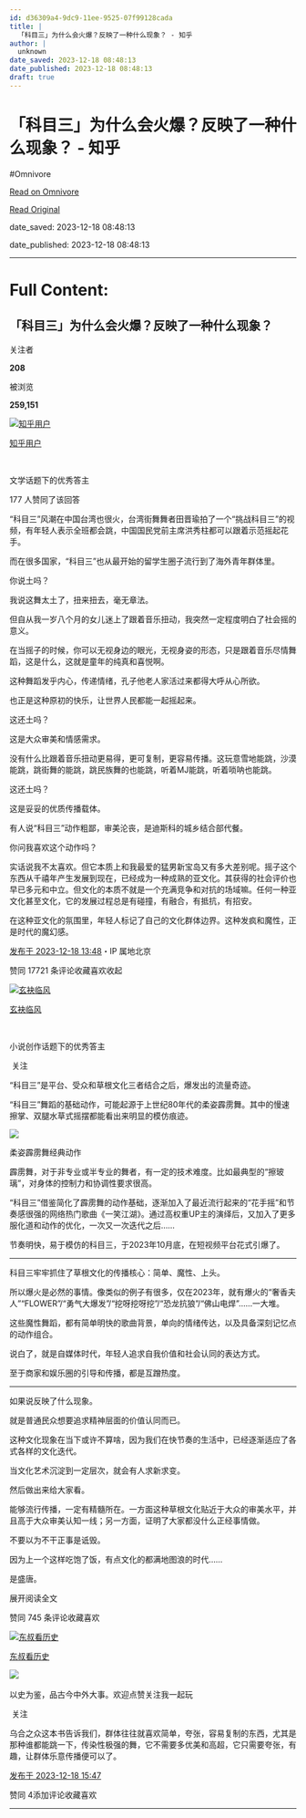 ```yaml
---
id: d36309a4-9dc9-11ee-9525-07f99128cada
title: |
  「科目三」为什么会火爆？反映了一种什么现象？ - 知乎
author: |
  unknown
date_saved: 2023-12-18 08:48:13
date_published: 2023-12-18 08:48:13
draft: true
---
```


# 「科目三」为什么会火爆？反映了一种什么现象？ - 知乎
#Omnivore

[Read on Omnivore](https://omnivore.app/me/-18c7df211a0)

[Read Original](https://www.zhihu.com/question/635424791/answer/3330375532)

date_saved: 2023-12-18 08:48:13

date_published: 2023-12-18 08:48:13

--- 

# Full Content: 

## 「科目三」为什么会火爆？反映了一种什么现象？

关注者

**208**

被浏览

**259,151**

[![知乎用户](https://proxy-prod.omnivore-image-cache.app/0x0,sOou2FVwPArYSG0uw2ZthdNkXqlmhNxbVHGSMtGCxFg0/https://pic1.zhimg.com/v2-abed1a8c04700ba7d72b45195223e0ff_l.jpg?source=2c26e567)](https://www.zhihu.com/people/3421fa0e4dacfc1296b3e47e50339976)

[知乎用户](https://www.zhihu.com/people/3421fa0e4dacfc1296b3e47e50339976)

[​](https://www.zhihu.com/question/48509984)

文学话题下的优秀答主

177 人赞同了该回答

“科目三”风潮在中国台湾也很火，台湾街舞舞者田晋瑜拍了一个“挑战科目三”的视频，有年轻人表示全班都会跳，中国国民党前主席洪秀柱都可以跟着示范摇起花手。

而在很多国家，“科目三”也从最开始的留学生圈子流行到了海外青年群体里。

你说土吗？

我说这舞太土了，扭来扭去，毫无章法。

但自从我一岁八个月的女儿迷上了跟着音乐扭动，我突然一定程度明白了社会摇的意义。

在当摇子的时候，你可以无视身边的眼光，无视身姿的形态，只是跟着音乐尽情舞蹈，这是什么，这就是童年的纯真和喜悦啊。

这种舞蹈发乎内心，传递情绪，孔子他老人家活过来都得大呼从心所欲。

也正是这种原初的快乐，让世界人民都能一起摇起来。

这还土吗？

这是大众审美和情感需求。

没有什么比跟着音乐扭动更易得，更可复制，更容易传播。这玩意雪地能跳，沙漠能跳，跳街舞的能跳，跳民族舞的也能跳，听着MJ能跳，听着唢呐也能跳。

这还土吗？

这是妥妥的优质传播载体。

有人说“科目三”动作粗鄙，审美沦丧，是迪斯科的城乡结合部代餐。

你问我喜欢这个动作吗？

实话说我不太喜欢。但它本质上和我最爱的猛男新宝岛又有多大差别呢。摇子这个东西从千禧年产生发展到现在，已经成为一种成熟的亚文化。其获得的社会评价也早已多元和中立。但文化的本质不就是一个充满竞争和对抗的场域嘛。任何一种亚文化甚至文化，它的发展过程总是有碰撞，有融合，有抵抗，有招安。

在这种亚文化的氛围里，年轻人标记了自己的文化群体边界。这种发疯和魔性，正是时代的魔幻感。

[发布于 2023-12-18 13:48](https://www.zhihu.com/question/635424791/answer/3330375532)・IP 属地北京

​赞同 177​​21 条评论​收藏​喜欢收起​

[![玄袂临风](https://proxy-prod.omnivore-image-cache.app/0x0,svYPisJmxPYHs0jv_aLE7E4XOqDZfREX7mSNQIOVJLSs/https://picx.zhimg.com/v2-39c7a0cd6d662fe8460f3d6e2a107d50_l.jpg?source=1def8aca)](https://www.zhihu.com/people/weidadecln)

[玄袂临风](https://www.zhihu.com/people/weidadecln)

[​](https://www.zhihu.com/question/48509984)

小说创作话题下的优秀答主

​ 关注

“科目三”是平台、受众和草根文化三者结合之后，爆发出的流量奇迹。

“科目三”舞蹈的基础动作，可能起源于上世纪80年代的柔姿霹雳舞。其中的慢速擦掌、双腿水草式摇摆都能看出来明显的模仿痕迹。

![](https://proxy-prod.omnivore-image-cache.app/753x709,skFU88vv7GiD2rQlfnRfeLRnhvh4NavvOUMX3Tuapgc8/https://picx.zhimg.com/50/v2-ad54f5e2af534082af17048a8f9d0218_720w.jpg?source=1def8aca)

柔姿霹雳舞经典动作

霹雳舞，对于非专业或半专业的舞者，有一定的技术难度。比如最典型的“擦玻璃”，对身体的控制力和协调性要求很高。

“科目三”借鉴简化了霹雳舞的动作基础，逐渐加入了最近流行起来的“花手摇”和节奏感很强的网络热门歌曲《一笑江湖》。通过高权重UP主的演绎后，又加入了更多服化道和动作的优化，一次又一次迭代之后……

节奏明快，易于模仿的科目三，于2023年10月底，在短视频平台花式引爆了。

---

科目三牢牢抓住了草根文化的传播核心：简单、魔性、上头。

所以爆火是必然的事情。像类似的例子有很多，仅在2023年，就有爆火的“奢香夫人”“FLOWER”/“勇气大爆发”/“挖呀挖呀挖”/“恐龙抗狼”/“佛山电焊”……一大堆。

这些魔性舞蹈，都有简单明快的歌曲背景，单向的情绪传达，以及具备深刻记忆点的动作组合。

说白了，就是自媒体时代，年轻人追求自我价值和社会认同的表达方式。

至于商家和娱乐圈的引导和传播，都是互蹭热度。

---

如果说反映了什么现象。

就是普通民众想要追求精神层面的价值认同而已。

这种文化现象在当下或许不算啥，因为我们在快节奏的生活中，已经逐渐适应了各式各样的文化迭代。

当文化艺术沉淀到一定层次，就会有人求新求变。

然后做出来给大家看。

能够流行传播，一定有精髓所在。一方面这种草根文化贴近于大众的审美水平，并且高于大众审美认知一线；另一方面，证明了大家都没什么正经事情做。

不要以为不干正事是诋毁。

因为上一个这样吃饱了饭，有点文化的都满地图浪的时代……

是盛唐。

展开阅读全文​

​赞同 74​​5 条评论​收藏​喜欢

[![东叔看历史](https://proxy-prod.omnivore-image-cache.app/0x0,snyQA27HppK5WsrVpM6mnB3otBS27ELuIWELgT4EBoCI/https://picx.zhimg.com/v2-d1e8783ce3914d0467b5476a825f36f0_l.jpg?source=1def8aca)](https://www.zhihu.com/people/you-lian-ren-xi)

[东叔看历史](https://www.zhihu.com/people/you-lian-ren-xi)

​![](https://proxy-prod.omnivore-image-cache.app/0x0,sRpP1H2oa_TfsDLpATwsIt6ipVLRN7HlUZGTch2Ee4JQ/https://picx.zhimg.com/v2-4812630bc27d642f7cafcd6cdeca3d7a.jpg?source=88ceefae)

以史为鉴，品古今中外大事。欢迎点赞关注我一起玩

​ 关注

乌合之众这本书告诉我们，群体往往就喜欢简单，夸张，容易复制的东西，尤其是那种谁都能跳一下，传染性极强的舞，它不需要多优美和高超，它只需要夸张，有趣，让群体乐意传播便可以了。

[发布于 2023-12-18 15:47](https://www.zhihu.com/question/635424791/answer/3330489928)

​赞同 4​​添加评论​收藏​喜欢

---

